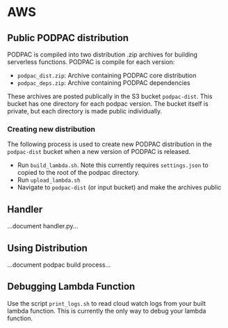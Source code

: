 # AWS

## Public PODPAC distribution

PODPAC is compiled into two distribution .zip archives for building serverless functions.
PODPAC is compile for each version:

- `podpac_dist.zip`: Archive containing PODPAC core distribution
- `podpac_deps.zip`: Archive containing PODPAC dependencies 

These archives are posted publically in the S3 bucket `podpac-dist`.
This bucket has one directory for each podpac version.
The bucket itself is private, but each directory is made public individually.

### Creating new distribution

The following process is used to create new PODPAC distribution in the `podpac-dist` bucket
when a new version of PODPAC is released.

- Run `build_lambda.sh`. Note this currently requires `settings.json` to copied to the root of the podpac directory.
- Run `upload_lambda.sh`
- Navigate to `podpac-dist` (or input bucket) and make the archives public

## Handler

...document handler.py...

## Using Distribution

...document podpac build process...

## Debugging Lambda Function

Use the script `print_logs.sh` to read cloud watch logs from your built lambda function.
This is currently the only way to debug your lambda function.

